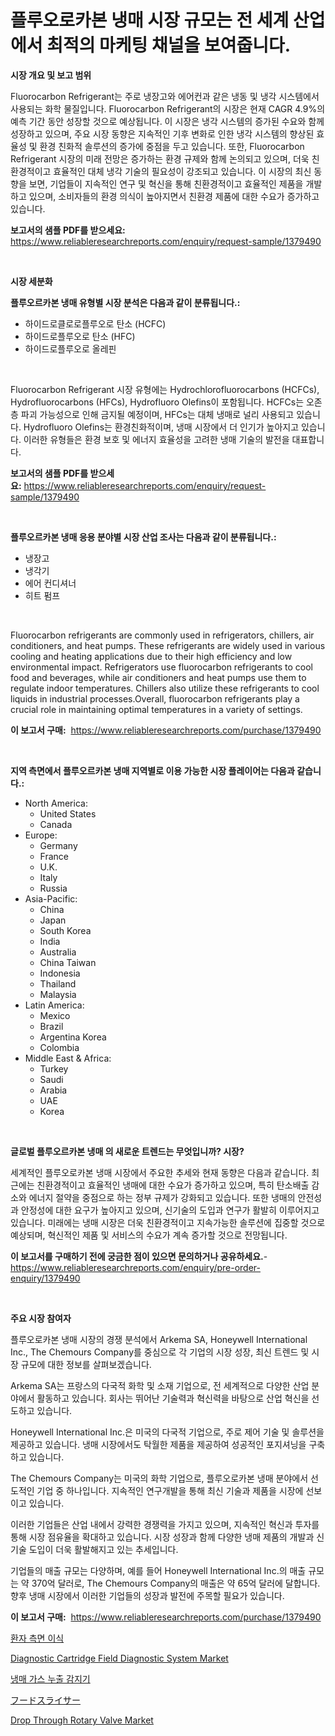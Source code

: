 <p><h1>플루오로카본 냉매 시장 규모는 전 세계 산업에서 최적의 마케팅 채널을 보여줍니다.</h1></p><p><strong>시장 개요 및 보고 범위</strong></p>
<p><p>Fluorocarbon Refrigerant는 주로 냉장고와 에어컨과 같은 냉동 및 냉각 시스템에서 사용되는 화학 물질입니다. Fluorocarbon Refrigerant의 시장은 현재 CAGR 4.9%의 예측 기간 동안 성장할 것으로 예상됩니다. 이 시장은 냉각 시스템의 증가된 수요와 함께 성장하고 있으며, 주요 시장 동향은 지속적인 기후 변화로 인한 냉각 시스템의 향상된 효율성 및 환경 친화적 솔루션의 증가에 중점을 두고 있습니다. 또한, Fluorocarbon Refrigerant 시장의 미래 전망은 증가하는 환경 규제와 함께 논의되고 있으며, 더욱 친환경적이고 효율적인 대체 냉각 기술의 필요성이 강조되고 있습니다. 이 시장의 최신 동향을 보면, 기업들이 지속적인 연구 및 혁신을 통해 친환경적이고 효율적인 제품을 개발하고 있으며, 소비자들의 환경 의식이 높아지면서 친환경 제품에 대한 수요가 증가하고 있습니다.</p></p>
<p><strong>보고서의 샘플 PDF를 받으세요:</strong> <a href="https://www.reliableresearchreports.com/enquiry/request-sample/1379490">https://www.reliableresearchreports.com/enquiry/request-sample/1379490</a></p>
<p>&nbsp;</p>
<p><strong>시장 세분화</strong></p>
<p><strong>플루오르카본 냉매 유형별 시장 분석은 다음과 같이 분류됩니다.:</strong></p>
<p><ul><li>하이드로클로로플루오로 탄소 (HCFC)</li><li>하이드로플루오로 탄소 (HFC)</li><li>하이드로플루오로 올레핀</li></ul></p>
<p>&nbsp;</p>
<p><p>Fluorocarbon Refrigerant 시장 유형에는 Hydrochlorofluorocarbons (HCFCs), Hydrofluorocarbons (HFCs), Hydrofluoro Olefins이 포함됩니다. HCFCs는 오존층 파괴 가능성으로 인해 금지될 예정이며, HFCs는 대체 냉매로 널리 사용되고 있습니다. Hydrofluoro Olefins는 환경친화적이며, 냉매 시장에서 더 인기가 높아지고 있습니다. 이러한 유형들은 환경 보호 및 에너지 효율성을 고려한 냉매 기술의 발전을 대표합니다.</p></p>
<p><strong>보고서의 샘플 PDF를 받으세요:</strong>&nbsp;<a href="https://www.reliableresearchreports.com/enquiry/request-sample/1379490">https://www.reliableresearchreports.com/enquiry/request-sample/1379490</a></p>
<p>&nbsp;</p>
<p><strong> 플루오르카본 냉매 응용 분야별 시장 산업 조사는 다음과 같이 분류됩니다.:</strong></p>
<p><ul><li>냉장고</li><li>냉각기</li><li>에어 컨디셔너</li><li>히트 펌프</li></ul></p>
<p>&nbsp;</p>
<p><p>Fluorocarbon refrigerants are commonly used in refrigerators, chillers, air conditioners, and heat pumps. These refrigerants are widely used in various cooling and heating applications due to their high efficiency and low environmental impact. Refrigerators use fluorocarbon refrigerants to cool food and beverages, while air conditioners and heat pumps use them to regulate indoor temperatures. Chillers also utilize these refrigerants to cool liquids in industrial processes.Overall, fluorocarbon refrigerants play a crucial role in maintaining optimal temperatures in a variety of settings.</p></p>
<p><strong>이 보고서 구매:</strong>&nbsp; <a href="https://www.reliableresearchreports.com/purchase/1379490">https://www.reliableresearchreports.com/purchase/1379490</a></p>
<p>&nbsp;</p>
<p><strong>지역 측면에서 플루오르카본 냉매 지역별로 이용 가능한 시장 플레이어는 다음과 같습니다.:</strong></p>
<p><ul>
    <li>
        North America:
        <ul>
            <li>United States</li>
            <li>Canada</li>
        </ul>
    </li>
    <li>
        Europe:
        <ul>
            <li>Germany</li>
            <li>France</li>
            <li>U.K.</li>
            <li>Italy</li>
            <li>Russia</li>
        </ul>
    </li>
    <li>
        Asia-Pacific:
        <ul>
            <li>China</li>
            <li>Japan</li>
            <li>South Korea</li>
            <li>India</li>
            <li>Australia</li>
            <li>China Taiwan</li>
            <li>Indonesia</li>
            <li>Thailand</li>
            <li>Malaysia</li>
        </ul>
    </li>
    <li>
        Latin America:
        <ul>
            <li>Mexico</li>
            <li>Brazil</li>
            <li>Argentina Korea</li>
            <li>Colombia</li>
        </ul>
    </li>
    <li>
        Middle East & Africa:
        <ul>
            <li>Turkey</li>
            <li>Saudi</li>
            <li>Arabia</li>
            <li>UAE</li>
            <li>Korea</li>
        </ul>
    </li>
    </ul></p>
<p>&nbsp;</p>
<p><strong>글로벌 플루오르카본 냉매 의 새로운 트렌드는 무엇입니까? 시장?</strong></p>
<p><p>세계적인 플루오로카본 냉매 시장에서 주요한 추세와 현재 동향은 다음과 같습니다. 최근에는 친환경적이고 효율적인 냉매에 대한 수요가 증가하고 있으며, 특히 탄소배출 감소와 에너지 절약을 중점으로 하는 정부 규제가 강화되고 있습니다. 또한 냉매의 안전성과 안정성에 대한 요구가 높아지고 있으며, 신기술의 도입과 연구가 활발히 이루어지고 있습니다. 미래에는 냉매 시장은 더욱 친환경적이고 지속가능한 솔루션에 집중할 것으로 예상되며, 혁신적인 제품 및 서비스의 수요가 계속 증가할 것으로 전망됩니다.</p></p>
<p><strong>이 보고서를 구매하기 전에 궁금한 점이 있으면 문의하거나 공유하세요.</strong>- <a href="https://www.reliableresearchreports.com/enquiry/pre-order-enquiry/1379490">https://www.reliableresearchreports.com/enquiry/pre-order-enquiry/1379490</a></p>
<p>&nbsp;</p>
<p><strong>주요 시장 참여자</strong></p>
<p><p>플루오로카본 냉매 시장의 경쟁 분석에서 Arkema SA, Honeywell International Inc., The Chemours Company를 중심으로 각 기업의 시장 성장, 최신 트렌드 및 시장 규모에 대한 정보를 살펴보겠습니다.</p><p>Arkema SA는 프랑스의 다국적 화학 및 소재 기업으로, 전 세계적으로 다양한 산업 분야에서 활동하고 있습니다. 회사는 뛰어난 기술력과 혁신력을 바탕으로 산업 혁신을 선도하고 있습니다.</p><p>Honeywell International Inc.은 미국의 다국적 기업으로, 주로 제어 기술 및 솔루션을 제공하고 있습니다. 냉매 시장에서도 탁월한 제품을 제공하여 성공적인 포지셔닝을 구축하고 있습니다.</p><p>The Chemours Company는 미국의 화학 기업으로, 플루오로카본 냉매 분야에서 선도적인 기업 중 하나입니다. 지속적인 연구개발을 통해 최신 기술과 제품을 시장에 선보이고 있습니다.</p><p>이러한 기업들은 산업 내에서 강력한 경쟁력을 가지고 있으며, 지속적인 혁신과 투자를 통해 시장 점유율을 확대하고 있습니다. 시장 성장과 함께 다양한 냉매 제품의 개발과 신기술 도입이 더욱 활발해지고 있는 추세입니다.</p><p>기업들의 매출 규모는 다양하며, 예를 들어 Honeywell International Inc.의 매출 규모는 약 370억 달러로, The Chemours Company의 매출은 약 65억 달러에 달합니다. 향후 냉매 시장에서 이러한 기업들의 성장과 발전에 주목할 필요가 있습니다.</p></p>
<p><strong>이 보고서 구매:</strong>&nbsp;&nbsp;<a href="https://www.reliableresearchreports.com/purchase/1379490">https://www.reliableresearchreports.com/purchase/1379490</a></p>
<p><p><a href="https://medium.com/@m.arbadji/2024%EB%85%84%EB%B6%80%ED%84%B0-2031%EB%85%84%EA%B9%8C%EC%A7%80%EC%9D%98-%EA%B8%B0%EA%B0%84%EC%9D%84-%EC%9C%84%ED%95%B4-%EC%98%88%EC%B8%A1%EB%90%9C-%ED%99%98%EC%9E%90-%EC%B8%A1%EB%A9%B4-%EC%9D%B4%EC%A0%84-%EC%8B%9C%EC%9E%A5-%EB%B6%84%EC%84%9D-%EB%B0%8F-%ED%81%AC%EA%B8%B0-d24f972406bb">환자 측면 이식</a></p><p><a href="https://github.com/CliffMedina6/Market-Research-Report-List-3/blob/main/diagnostic-cartridge-field-diagnostic-system-market.md">Diagnostic Cartridge Field Diagnostic System Market</a></p><p><a href="https://medium.com/@alphonsoramon0t5yrz6hwr89/%EB%83%89%EA%B0%81%EC%95%A1-%EA%B0%80%EC%8A%A4-%EB%88%84%EC%B6%9C-%EA%B0%90%EC%A7%80%EA%B8%B0-%EC%8B%9C%EC%9E%A5-%EC%9C%A0%ED%98%95-%EC%9D%91%EC%9A%A9-%EB%B0%8F-%EC%A7%80%EB%A6%AC%EC%97%90-%EB%8C%80%ED%95%9C-%ED%8F%AC%EA%B4%84%EC%A0%81%EC%9D%B8-%ED%8F%89%EA%B0%80-a89549d4fd1c">냉매 가스 누출 감지기</a></p><p><a href="https://github.com/cbigkbh02719/Market-Research-Report-List-1/blob/main/6581458186634.md">フードスライサー</a></p><p><a href="https://valiant-lunge-8fe.notion.site/Drop-Through-Rotary-Valve-Market-Growth-Market-Trends-COVID-19-Impact-and-Forecasts-for-period-fr-c2cdfb303ecb4558bfc06f828afb0db2">Drop Through Rotary Valve Market</a></p></p>

